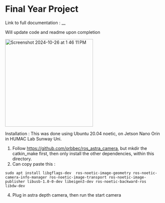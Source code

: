 # Final Year Project 

Link to full documentation : __

Will update code and readme upon completion 

<img width="285" alt="Screenshot 2024-10-26 at 1 46 11 PM" src="https://github.com/user-attachments/assets/17f959e2-6b4d-4443-b358-1f0bde119b4a">


Installation : 
This was done using Ubuntu 20.04 noetic, on Jetson Nano Orin in HUMAC Lab Sunway Uni.

1. Follow https://github.com/orbbec/ros_astra_camera, but mkdir the catkin_make first, then only install the other dependencies, within this directory.
2. Can copy paste this :

```
sudo apt install libgflags-dev  ros-noetic-image-geometry ros-noetic-camera-info-manager ros-noetic-image-transport ros-noetic-image-publisher libusb-1.0-0-dev libeigen3-dev ros-noetic-backward-ros libdw-dev
```

4. Plug in astra depth camera, then run the start camera


